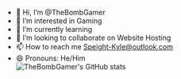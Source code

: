 - 👋 Hi, I’m @TheBombGamer
- 👀 I’m interested in Gaming
- 🌱 I’m currently learning
- 💞️ I’m looking to collaborate on Website Hosting
- 📫 How to reach me Speight-Kyle@outlook.com
- 😄 Pronouns: He/Him <br>
![TheBombGamer's GitHub stats](https://github-readme-stats.vercel.app/api?username=thebombgamer&show_icons=true&theme=dark)
